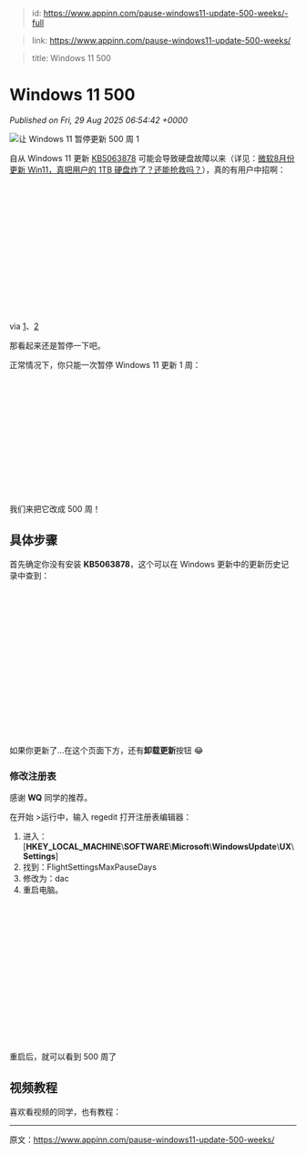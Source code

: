 > id: https://www.appinn.com/pause-windows11-update-500-weeks/-full

> link: https://www.appinn.com/pause-windows11-update-500-weeks/

> title: Windows 11 500

# Windows 11 500
_Published on Fri, 29 Aug 2025 06:54:42 +0000_

![让 Windows 11 暂停更新 500 周 1](https://do-cdn.appinn.com/static3/images/2025/08/Copy-of-appinn-homework-2025-08-29T144921.242.jpg "让 Windows 11 暂停更新 500 周 1")

自从 Windows 11 更新 [KB5063878](https://www.appinn.com/windows11-kb5063878/) 可能会导致硬盘故障以来（详见：[微软8月份更新 Win11，真把用户的 1TB 硬盘炸了？还能抢救吗？](https://www.appinn.com/windows11-kb5063878/)），真的有用户中招啊：

![让 Windows 11 暂停更新 500 周 2](data:image/svg+xml,%3Csvg%20xmlns='http://www.w3.org/2000/svg'%20viewBox='0%200%201038%20468'%3E%3C/svg%3E "让 Windows 11 暂停更新 500 周 2")

via [1](https://meta.appinn.net/t/topic/74477/23?u=Qingwa)、[2](https://meta.appinn.net/t/topic/74477/27?u=qingwa)

那看起来还是暂停一下吧。

正常情况下，你只能一次暂停 Windows 11 更新 1 周：

![让 Windows 11 暂停更新 500 周 3](data:image/svg+xml,%3Csvg%20xmlns='http://www.w3.org/2000/svg'%20viewBox='0%200%201468%20596'%3E%3C/svg%3E "让 Windows 11 暂停更新 500 周 3")

我们来把它改成 500 周！

具体步骤
----

首先确定你没有安装 **KB5063878**，这个可以在 Windows 更新中的更新历史记录中查到：

![让 Windows 11 暂停更新 500 周 4](data:image/svg+xml,%3Csvg%20xmlns='http://www.w3.org/2000/svg'%20viewBox='0%200%202066%201062'%3E%3C/svg%3E "让 Windows 11 暂停更新 500 周 4")

如果你更新了…在这个页面下方，还有**卸载更新**按钮 😂

### 修改注册表

感谢 **WQ** 同学的推荐。

在开始 >运行中，输入 regedit 打开注册表编辑器：

1.  进入：\[**HKEY\_LOCAL\_MACHINE**\\**SOFTWARE**\\**Microsoft**\\**WindowsUpdate**\\**UX**\\**Settings**\]
2.  找到：FlightSettingsMaxPauseDays
3.  修改为：dac
4.  重启电脑。

![让 Windows 11 暂停更新 500 周 5](data:image/svg+xml,%3Csvg%20xmlns='http://www.w3.org/2000/svg'%20viewBox='0%200%201290%20627'%3E%3C/svg%3E "让 Windows 11 暂停更新 500 周 5")

重启后，就可以看到 500 周了

视频教程
----

喜欢看视频的同学，也有教程：

* * *

原文：https://www.appinn.com/pause-windows11-update-500-weeks/
